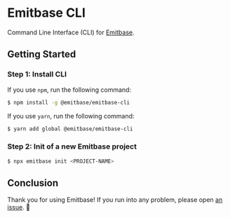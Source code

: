 # Emitbase CLI

Command Line Interface (CLI) for [Emitbase](https://github.com/emitbase/emitbase-core).

## Getting Started

### Step 1: Install CLI

If you use `npm`, run the following command:

```bash
$ npm install -g @emitbase/emitbase-cli
```

If you use `yarn`, run the following command:

```bash
$ yarn add global @emitbase/emitbase-cli
```

### Step 2: Init of a new Emitbase project

```bash
$ npx emitbase init <PROJECT-NAME>
```

## Conclusion

Thank you for using Emitbase! If you run into any problem, please open [an issue](https://github.com/emitbase/emitbase-core/issues/new). 🙏
